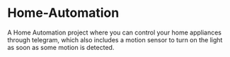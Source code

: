 # Home-Automation
A Home Automation project where you can control your home appliances through telegram, which also includes a motion sensor to turn on the light as soon as some motion is detected. 
